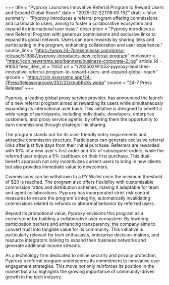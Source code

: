 +++
title = "Pyproxy Launches Innovative Referral Program to Reward Users and Expand Global Reach"
date = "2025-02-22T08:00:19Z"
draft = false
summary = "Pyproxy introduces a referral program offering commissions and cashback to users, aiming to foster a collaborative ecosystem and expand its international user base."
description = "Pyproxy introduces a new Referral Program with generous commissions and exclusive links to expand its global network. Users can earn rewards by sharing links and participating in the program, enhancing collaboration and user experience."
source_link = "https://www.24-7pressrelease.com/press-release/519887/pyproxy-introduces-new-referral-program"
enclosure = "https://cdn.newsramp.app/banners/business-corporate-2.jpg"
article_id = 91053
feed_item_id = 11052
url = "/202502/91053-pyproxy-launches-innovative-referral-program-to-reward-users-and-expand-global-reach"
qrcode = "https://cdn.newsramp.app/24-7PressRelease/qrcode/252/22/knobRkXv.webp"
source = "24-7 Press Release"
+++

<p>Pyproxy, a leading global proxy service provider, has announced the launch of a new referral program aimed at rewarding its users while simultaneously expanding its international user base. This initiative is designed to benefit a wide range of participants, including individuals, developers, enterprise customers, and proxy service agents, by offering them the opportunity to earn commissions through strategic link sharing.</p><p>The program stands out for its user-friendly entry requirements and attractive commission structure. Participants can generate exclusive referral links after just five days from their initial purchase. Referrers are rewarded with 10% of a new user's first order and 5% of subsequent orders, while the referred user enjoys a 5% cashback on their first purchase. This dual-benefit approach not only incentivizes current users to bring in new clients but also provides immediate value to newcomers.</p><p>Commissions can be withdrawn to a PY Wallet once the minimum threshold of $20 is reached. The program also offers flexibility with customizable commission ratios and distribution schemes, making it adaptable for team and agent collaborations. Pyproxy has incorporated strict risk control measures to ensure the program's integrity, automatically invalidating commissions related to refunds or abnormal behavior by referred users.</p><p>Beyond its promotional value, Pyproxy envisions this program as a cornerstone for building a collaborative user ecosystem. By lowering participation barriers and enhancing transparency, the company aims to convert trust into tangible value for its community. This initiative is particularly relevant for tech enthusiasts, enterprise decision-makers, and resource integrators looking to expand their business networks and generate additional income streams.</p><p>As a technology firm dedicated to online security and privacy protection, Pyproxy's referral program underscores its commitment to innovative user engagement strategies. This move not only reinforces its position in the market but also highlights the growing importance of community-driven growth in the tech industry.</p>